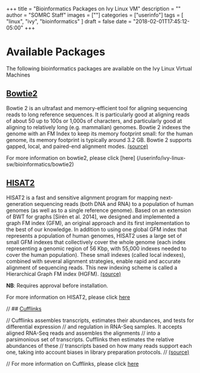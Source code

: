 +++
title = "Bioinformatics Packages on Ivy Linux VM"
description = ""
author = "SOMRC Staff"
images = [""]
categories = ["userinfo"]
tags = [
    "linux", 
    "ivy",
    "bioinformatics"
]
draft = false
date = "2018-02-01T17:45:12-05:00"
+++
# Available Packages
The following bioinformatics packages are available on the Ivy Linux Virtual Machines

## [Bowtie2](/userinfo/ivy-linux-sw/bioinformatics/bowtie2)
Bowtie 2 is an ultrafast and memory-efficient tool for aligning sequencing reads to long
reference sequences. It is particularly good at aligning reads of about 50 up to 100s or 1,000s
of characters, and particularly good at aligning to relatively long (e.g. mammalian) genomes. Bowtie 2 
indexes the genome with an FM Index to keep its memory footprint small: for the human genome,
its memory footprint is typically around 3.2 GB. Bowtie 2 supports gapped, local, and paired-end alignment modes.
[(source)](http://bowtie-bio.sourceforge.net/bowtie2/index.shtml)

For more information on bowtie2, please click [here] (/userinfo/ivy-linux-sw/bioinformatics/bowtie2)

## [HISAT2](/userinfo/ivy-linux-sw/bioinformatics/hisat2)


HISAT2 is a fast and sensitive alignment program for mapping next-generation sequencing reads (both DNA and
RNA) to a population of human genomes (as well as to a single reference genome). Based on an extension of BWT
for graphs [Sirén et al. 2014], we designed and implemented a graph FM index (GFM), an original approach and
its first implementation to the best of our knowledge. In addition to using one global GFM index that represents 
a population of human genomes, HISAT2 uses a large set of small GFM indexes that collectively cover the whole genome
(each index representing a genomic region of 56 Kbp, with 55,000 indexes needed to cover the human population).
These small indexes (called local indexes), combined with several alignment strategies, enable rapid and accurate
alignment of sequencing reads. This new indexing scheme is called a Hierarchical Graph FM index (HGFM). 
[(source)](https://ccb.jhu.edu/software/hisat2/index.shtml)

**NB**: Requires approval before installation. 

For more information on HISAT2, please click [here](/userinfo/ivy-linux-sw/bioinformatics/hisat2)

// ## [Cufflinks](/userinfo/ivy-linux-sw/bioinformatics/cufflinks)

// Cufflinks assembles transcripts, estimates their abundances, and tests for differential expression
// and regulation in RNA-Seq samples. It accepts aligned RNA-Seq reads and assembles the alignments 
// into a parsimonious set of transcripts. Cufflinks then estimates the relative abundances of these
// transcripts based on how many reads support each one, taking into account biases in library preparation protocols.
// [(source)](http://cole-trapnell-lab.github.io/cufflinks/)

// For more information on Cufflinks, please click [here](/userinfo/ivy-linux-sw/bioinformatics/cufflinks)